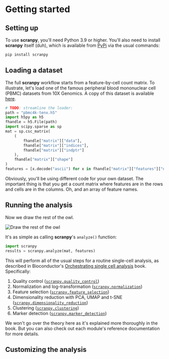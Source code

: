 # Getting started

## Setting up

To use **scranpy**, you'll need Python 3.9 or higher.
You'll also need to install **scranpy** itself (duh), which is available from [PyPi](https://pypi.org/project/scranpy) via the usual commands:

```sh
pip install scranpy
```

## Loading a dataset

The full **scranpy** workflow starts from a feature-by-cell count matrix.
To illustrate, let's load one of the famous peripheral blood mononuclear cell (PBMC) datasets from 10X Genomics.
A copy of this dataset is available [here](https://github.com/kanaverse/random-test-files/releases/download/10x-pbmc-v1.0.0/pbmc4k-tenx.h5).

```python
# TODO: streamline the loader:
path = "pbmc4k-tenx.h5"
import h5py as h5
fhandle = h5.File(path)
import scipy.sparse as sp
mat = sp.csc_matrix(
    (
        fhandle["matrix"]["data"], 
        fhandle["matrix"]["indices"], 
        fhandle["matrix"]["indptr"]
    ), 
    fhandle["matrix"]["shape"]
)
features = [x.decode("ascii") for x in fhandle["matrix"]["features"]["name"]]
```

Obviously, you'll be using different code for your own dataset.
The important thing is that you get a count matrix where features are in the rows and cells are in the columns.
Oh, and an array of feature names.

## Running the analysis

Now we draw the rest of the owl.

![Draw the rest of the owl](https://i.kym-cdn.com/photos/images/original/000/572/078/d6d.jpg)

It's as simple as calling **scranpy**'s `analyze()` function:

```python
import scranpy
results = scranpy.analyze(mat, features)
```

This will perform all of the usual steps for a routine single-cell analysis, as described in Bioconductor's [Orchestrating single cell analysis](https://bioconductor.org/books/OSCA) book.
Specifically:

1. Quality control ([`scranpy.quality_control`](api/scranpy.quality_control.rst))
2. Normalization and log-transformation ([`scranpy.normalization`](api/scranpy.normalization.rst))
3. Feature selection ([`scranpy.feature_selection`](api/scranpy.feature_selection.rst))
4. Dimensionality reduction with PCA, UMAP and t-SNE ([`scranpy.dimensionality_reduction`](api/scranpy.dimensionality_reduction.rst))
5. Clustering ([`scranpy.clustering`](api/scranpy.clustering.rst))
6. Marker detection ([`scranpy.marker_detection`](api/scranpy.clustering.rst))

We won't go over the theory here as it's explained more thoroughly in the book.
But you can also check out each module's reference documentation for more details.

## Customizing the analysis

